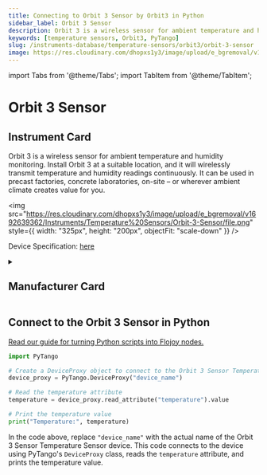```yaml
---
title: Connecting to Orbit 3 Sensor by Orbit3 in Python
sidebar_label: Orbit 3 Sensor
description: Orbit 3 is a wireless sensor for ambient temperature and humidity monitoring. Install Orbit 3 at a suitable location, and it will wirelessly transmit temperature and humidity readings continuously. It can be used in precast factories, concrete laboratories, on-site – or wherever ambient climate creates value for you.
keywords: [temperature sensors, Orbit3, PyTango]
slug: /instruments-database/temperature-sensors/orbit3/orbit-3-sensor
image: https://res.cloudinary.com/dhopxs1y3/image/upload/e_bgremoval/v1692639362/Instruments/Temperature%20Sensors/Orbit-3-Sensor/file.png
---
```


import Tabs from '@theme/Tabs';
import TabItem from '@theme/TabItem';

# Orbit 3 Sensor

## Instrument Card

<div className="flex">

<div>

Orbit 3 is a wireless sensor for ambient temperature and humidity monitoring. Install Orbit 3 at a suitable location, and it will wirelessly transmit temperature and humidity readings continuously. It can be used in precast factories, concrete laboratories, on-site – or wherever ambient climate creates value for you.

</div>

<img src="https://res.cloudinary.com/dhopxs1y3/image/upload/e_bgremoval/v1692639362/Instruments/Temperature%20Sensors/Orbit-3-Sensor/file.png" style={{ width: "325px", height: "200px", objectFit: "scale-down" }} />

</div>

<div className="flex text-center">

<p>Device Specification: <a target="\_blank" href="https://maturix.com/wp-content/uploads/2023/03/Orbit-3_V1.5_February2022-1.pdf">here</a></p>

</div>

<details style={{ marginTop: "15px"}}>
<summary><h2>Manufacturer Card</h2></summary>

<img src="https://res.cloudinary.com/dhopxs1y3/image/upload/v1692806128/Instruments/Vendor%20Logos/Maturix.png" style={{ width: "100%", height: "170px",objectFit: "scale-down" }} />

Maturix® is the smart solution addressing the needs of the construction and concrete industry. Our aim is to increase the ease of collecting, analysing and understanding your businesses data, through wireless sensing solutions.

<ul>
  <li>Headquarters: Denmark</li>
  <li>Yearly Revenue (millions, USD): 5.0</li>
  <li>Vendor Website: <a href="https://maturix.com/">here</a></li>
</ul>
</details>

## Connect to the Orbit 3 Sensor in Python

[Read our guide for turning Python scripts into Flojoy nodes.](https://docs.flojoy.ai/custom-nodes/creating-custom-node/)
<Tabs>
<TabItem value="PyTango" label="PyTango">

```python
import PyTango

# Create a DeviceProxy object to connect to the Orbit 3 Sensor Temperature Sensor
device_proxy = PyTango.DeviceProxy("device_name")

# Read the temperature attribute
temperature = device_proxy.read_attribute("temperature").value

# Print the temperature value
print("Temperature:", temperature)
```

In the code above, replace `"device_name"` with the actual name of the Orbit 3 Sensor Temperature Sensor device. This code connects to the device using PyTango's `DeviceProxy` class, reads the `temperature` attribute, and prints the temperature value.

</TabItem>
</Tabs>
